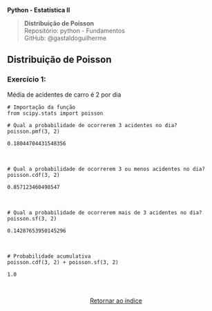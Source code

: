 **Python - Estatística II** 
>**Distribuição de Poisson**    
> Repositório: python - Fundamentos  
> GitHub: @gastaldoguilherme
&nbsp;



## Distribuição de Poisson

### Exercício 1:

Média de acidentes de carro é 2 por dia


```
# Importação da função
from scipy.stats import poisson
```


```
# Qual a probabilidade de ocorrerem 3 acidentes no dia?
poisson.pmf(3, 2)
```


```
0.18044704431548356
```

&nbsp;

```
# Qual a probabilidade de ocorrerem 3 ou menos acidentes no dia?
poisson.cdf(3, 2)
```




```
0.857123460498547
```

&nbsp;


```
# Qual a probabilidade de ocorrerem mais de 3 acidentes no dia?
poisson.sf(3, 2)
```



```
0.14287653950145296
```

&nbsp;

```
# Probabilidade acumulativa
poisson.cdf(3, 2) + poisson.sf(3, 2)
```



```
1.0
```








&nbsp;

<div align="center">
   
[Retornar ao índice](/README.md)

</div>